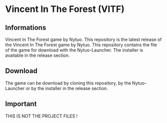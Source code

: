 # Vincent In The Forest (VITF)
## Informations
Vincent In The Forest game by Nytuo.
This repository is the latest release of the Vincent In The Forest game by Nytuo.
This repository contains the file of the game for download with the Nytuo-Launcher. The installer is available in the release section.

## Download

The game can be download by cloning this repository, by the Nytuo-Launcher or by the installer in the release section.

## Important

THIS IS NOT THE PROJECT FILES !
